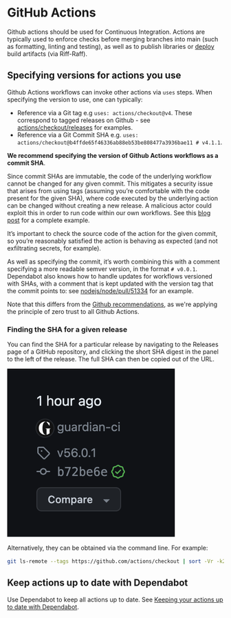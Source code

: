 # GitHub Actions

Github actions should be used for Continuous Integration. Actions are typically used to enforce checks before merging branches into main (such as formatting, linting and testing), as well as to publish libraries or [deploy](continuous-deployment.md) build artifacts (via Riff-Raff).

## Specifying versions for actions you use

Github Actions workflows can invoke other actions via `uses` steps. When specifying the version to use, one can typically:

- Reference via a Git tag e.g `uses: actions/checkout@v4`. These correspond to tagged releases on Github - see [actions/checkout/releases](https://github.com/actions/checkout/releases) for examples.
- Reference via a Git Commit SHA e.g. `uses: actions/checkout@b4ffde65f46336ab88eb53be808477a3936bae11 # v4.1.1`.

**We recommend specifying the version of Github Actions workflows as a commit SHA**.

Since commit SHAs are immutable, the code of the underlying workflow cannot be changed for any given commit. This mitigates a security issue that arises from using tags (assuming you’re comfortable with the code present for the given SHA), where code executed by the underlying action can be changed without creating a new release. A malicious actor could exploit this in order to run code within our own workflows. See this [blog post](https://blog.rafaelgss.dev/why-you-should-pin-actions-by-commit-hash) for a complete example.

It’s important to check the source code of the action for the given commit, so you’re reasonably satisfied the action is behaving as expected (and not exfiltrating secrets, for example).

As well as specifying the commit, it’s worth combining this with a comment specifying a more readable semver version, in the format `# v0.0.1`. Dependabot also knows how to handle updates for workflows versioned with SHAs, with a comment that is kept updated with the version tag that the commit points to: see [nodejs/node/pull/51334](https://github.com/nodejs/node/pull/51334) for an example.

Note that this differs from the [Github recommendations](https://docs.github.com/en/actions/security-guides/security-hardening-for-github-actions#using-third-party-actions), as we're applying the principle of zero trust to all Github Actions.

### Finding the SHA for a given release

You can find the SHA for a particular release by navigating to the Releases page of a GitHub repository, and clicking the short SHA digest in the panel to the left of the release. The full SHA can then be copied out of the URL.

![image](finding-gha-release-sha.png)

Alternatively, they can be obtained via the command line. For example:

```bash
git ls-remote --tags https://github.com/actions/checkout | sort -Vr -k2
```

## Keep actions up to date with Dependabot

Use Dependabot to keep all actions up to date. See [Keeping your actions up to date with Dependabot](https://docs.github.com/en/code-security/dependabot/working-with-dependabot/keeping-your-actions-up-to-date-with-dependabot).
